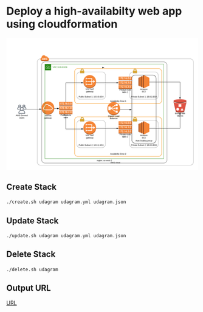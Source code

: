 # Deploy a high-availabilty web app using cloudformation

![Diagram](Diagram.png)

## Create Stack
```./create.sh udagram udagram.yml udagram.json```

## Update Stack
```./update.sh udagram udagram.yml udagram.json```

## Delete Stack
```./delete.sh udagram```

## Output URL
[URL](http://udagr-WebAp-15G6JLP8W3YGI-212169013.us-west-2.elb.amazonaws.com)

